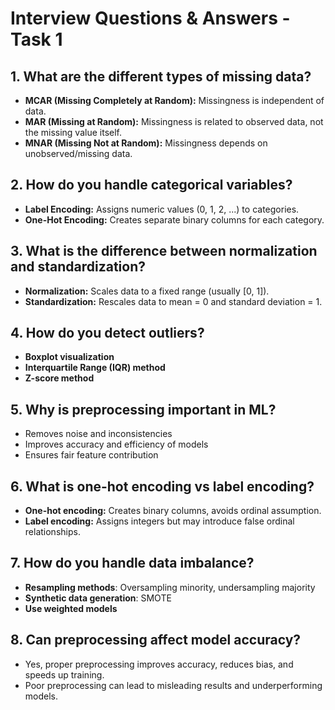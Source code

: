 
# Interview Questions & Answers - Task 1

## 1. What are the different types of missing data?
- **MCAR (Missing Completely at Random):** Missingness is independent of data.
- **MAR (Missing at Random):** Missingness is related to observed data, not the missing value itself.
- **MNAR (Missing Not at Random):** Missingness depends on unobserved/missing data.

## 2. How do you handle categorical variables?
- **Label Encoding:** Assigns numeric values (0, 1, 2, ...) to categories.
- **One-Hot Encoding:** Creates separate binary columns for each category.

## 3. What is the difference between normalization and standardization?
- **Normalization:** Scales data to a fixed range (usually [0, 1]).
- **Standardization:** Rescales data to mean = 0 and standard deviation = 1.

## 4. How do you detect outliers?
- **Boxplot visualization**
- **Interquartile Range (IQR) method**
- **Z-score method**

## 5. Why is preprocessing important in ML?
- Removes noise and inconsistencies
- Improves accuracy and efficiency of models
- Ensures fair feature contribution

## 6. What is one-hot encoding vs label encoding?
- **One-hot encoding:** Creates binary columns, avoids ordinal assumption.
- **Label encoding:** Assigns integers but may introduce false ordinal relationships.

## 7. How do you handle data imbalance?
- **Resampling methods**: Oversampling minority, undersampling majority
- **Synthetic data generation**: SMOTE
- **Use weighted models**

## 8. Can preprocessing affect model accuracy?
- Yes, proper preprocessing improves accuracy, reduces bias, and speeds up training.
- Poor preprocessing can lead to misleading results and underperforming models.
